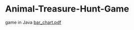 # Animal-Treasure-Hunt-Game
game in Java
[bar_chart.pdf](https://github.com/AquariumMarin/Animal-Treasure-Hunt-Game/files/12287216/bar_chart.pdf)

